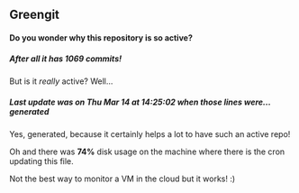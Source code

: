 ## Greengit

#### Do you wonder why this repository is so active?

##### After all it has 1069 commits!

But is it *really* active? Well...

##### Last update was on Thu Mar 14 at 14:25:02 when those lines were... generated

Yes, generated, because it certainly helps a lot to have such an active repo!

Oh and there was **74%** disk usage on the machine
where there is the cron updating this file.

Not the best way to monitor a VM in the cloud but it works! :)
